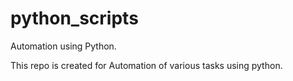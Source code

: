# python_scripts
Automation using Python.

This repo is created for Automation of various tasks using python.
